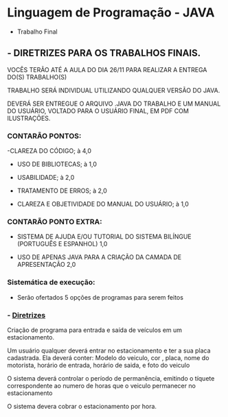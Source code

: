 # Linguagem de Programação - JAVA

* Trabalho Final

## - DIRETRIZES PARA OS TRABALHOS FINAIS.

VOCÊS TERÃO  ATÉ A AULA DO DIA 26/11 PARA REALIZAR A ENTREGA DO(S) TRABALHO(S)

TRABALHO SERÁ INDIVIDUAL UTILIZANDO QUALQUER VERSÃO DO JAVA.

DEVERÁ SER ENTREGUE O ARQUIVO .JAVA DO TRABALHO E UM MANUAL DO USUÁRIO, VOLTADO PARA O USUÁRIO FINAL, EM PDF COM ILUSTRAÇÕES.

### CONTARÃO PONTOS:

-CLAREZA DO CÓDIGO; à 4,0

- USO DE BIBLIOTECAS;  à 1,0

- USABILIDADE; à 2,0

- TRATAMENTO DE ERROS; à 2,0

- CLAREZA E OBJETIVIDADE DO MANUAL DO USUÁRIO; à 1,0

### CONTARÃO PONTO EXTRA:

- SISTEMA DE AJUDA E/OU TUTORIAL DO SISTEMA BILÍNGUE (PORTUGUÊS E ESPANHOL) 1,0

- USO DE APENAS JAVA PARA A CRIAÇÃO DA CAMADA DE APRESENTAÇÃO 2,0

### Sistemática de execução:

- Serão ofertados 5 opções de programas para serem feitos 
### - [Diretrizes](https://github.com/claudiohpo/Fatec_ADS/tree/main/Java/Exercícios/Trabalho%20Final/DIRETRIZES%20PARA%20OS%20TRABALHOS%20FINAIS.docx)

Criação de programa para entrada e saída de veículos em um estacionamento.

Um usuário qualquer deverá entrar no estacionamento e ter a sua placa cadastrada. Ela deverá conter: Modelo do veiculo, cor , placa, nome do motorista, horário de entrada, horário de saida, e foto do veiculo

O sistema deverá controlar o período de permanência, emitindo o tíquete correspondente ao numero de horas que o veiculo permanecer no estacionamento

O sistema devera cobrar o estacionamento por hora. 